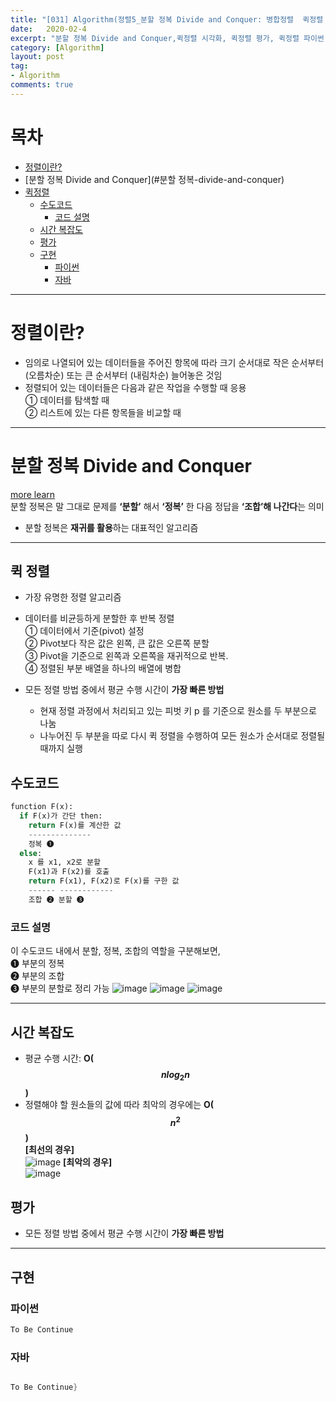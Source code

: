 ```yaml
---
title: "[031] Algorithm(정렬5_분할 정복 Divide and Conquer: 병합정렬  퀵정렬 quick sort)"
date:   2020-02-4
excerpt: "분할 정복 Divide and Conquer,퀵정렬 시각화, 퀵정렬 평가, 퀵정렬 파이썬 구현, 퀵정렬 자바 구현, 시간 복잡도,퀵정렬 쉽게 설명, 그림으로 보기"
category: [Algorithm]
layout: post
tag:
- Algorithm
comments: true
---
```


# 목차
- [정렬이란?](#정렬이란?)
- [분할 정복 Divide and Conquer](#분할 정복-divide-and-conquer)
- [퀵정렬](#퀵정렬)
  * [수도코드](#수도코드)
    + [코드 설명](#코드-설명)
  * [시간 복잡도](#시간-복잡도)
  * [평가](#평가)
  * [구현](#구현)
    + [파이썬](#파이썬)
    + [자바](#자바)


---

# 정렬이란?
* 임의로 나열되어 있는 데이터들을 주어진 항목에 따라 크기 순서대로 작은 순서부터 (오름차순) 또는 큰 순서부터 (내림차순) 늘어놓은 것임            
* 정렬되어 있는 데이터들은 다음과 같은 작업을 수행할 때 응용    
 ① 데이터를 탐색할 때    
 ② 리스트에 있는 다른 항목들을 비교할 때     

---



# 분할 정복 Divide and Conquer
[more learn](https://yerimoh.github.io//Algo029/)     
분할 정복은 말 그대로 문제를 **‘분할’** 해서 **‘정복’** 한 다음 정답을 **‘조합’해 나간다**는 의미      
* 분할 정복은 **재귀를 활용**하는 대표적인 알고리즘         
    

---

## 퀵 정렬
*	가장 유명한 정렬 알고리즘     
*	데이터를 비균등하게 분할한 후 반복 정렬    
①	데이터에서 기준(pivot) 설정   
②	Pivot보다 작은 값은 왼쪽, 큰 값은 오른쪽 분할     
③	Pivot을 기준으로 왼쪽과 오른쪽을 재귀적으로 반복.    
④ 정렬된 부분 배열을 하나의 배열에 병합    

* 모든 정렬 방법 중에서 평균 수행 시간이 **가장 빠른 방법**   
   * 현재 정렬 과정에서 처리되고 있는 피벗 키 p 를 기준으로 원소를 두 부분으로 나눔
   * 나누어진 두 부분을 따로 다시 퀵 정렬을 수행하여 모든 원소가 순서대로 정렬될 때까지 실행



## 수도코드
```python
function F(x):
  if F(x)가 간단 then:
    return F(x)를 계산한 값 
    --------------
    정복 ➊
  else:
    x 를 x1, x2로 분할 
    F(x1)과 F(x2)를 호출 
    return F(x1), F(x2)로 F(x)를 구한 값 
    ------ ------------
    조합 ➋ 분할 ➌
```



### 코드 설명     

이 수도코드 내에서 분할, 정복, 조합의 역할을 구분해보면,    
➊ 부분의 정복    
➋ 부분의 조합    
➌ 부분의 분할로 정리 가능
![image](https://user-images.githubusercontent.com/76824611/121266013-c3f32780-c8f4-11eb-8973-fa6d327f3516.png)
![image](https://user-images.githubusercontent.com/76824611/121266015-c5bceb00-c8f4-11eb-8e37-07eb054a987a.png)
![image](https://user-images.githubusercontent.com/76824611/121266022-c786ae80-c8f4-11eb-86c8-1b05be5be8a2.png)


---



## 시간 복잡도
* 평균 수행 시간: **O($$nlog_{2}n$$)**    
* 정렬해야 할 원소들의 값에 따라 최악의 경우에는 **O($$n^2$$)**    
**[최선의 경우]**    
![image](https://user-images.githubusercontent.com/76824611/121266148-f8ff7a00-c8f4-11eb-80e5-eeabbf31eb6a.png)
**[최악의 경우]**  
![image](https://user-images.githubusercontent.com/76824611/121266162-fe5cc480-c8f4-11eb-9119-83f8b3d66356.png)


## 평가    
* 모든 정렬 방법 중에서 평균 수행 시간이 **가장 빠른 방법**


---


## 구현

### 파이썬
```python
To Be Continue
```



### 자바
```java

To Be Continue}
```
